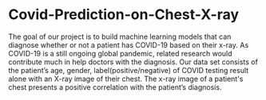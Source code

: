 # Covid-Prediction-on-Chest-X-ray

The goal of our project is to build machine learning models that can diagnose whether or not a patient has COVID-19 based on their x-ray. As COVID-19 is a still ongoing global pandemic, related research would contribute much in help doctors with the diagnosis. Our data set consists of the patient’s age, gender, label(positive/negative) of COVID testing result alone with an X-ray image of their chest. The x-ray image of a patient's chest presents a positive correlation with the patient’s diagnosis.
